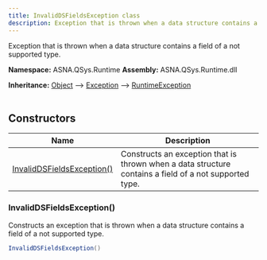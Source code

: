 ```yaml
---
title: InvalidDSFieldsException class
description: Exception that is thrown when a data structure contains a field of a not supported type.
---
```


Exception that is thrown when a data structure contains a field of a not supported type.

**Namespace:** ASNA.QSys.Runtime
**Assembly:** ASNA.QSys.Runtime.dll

**Inheritance:** [Object](https://docs.microsoft.com/en-us/dotnet/api/system.object) --> [Exception](https://docs.microsoft.com/en-us/dotnet/api/system.exception) --> [RuntimeException](/reference/runtime/qsys-runtime/runtime-exception.html)
<br>
<br>

## Constructors

| Name | Description |
| --- | --- |
| [InvalidDSFieldsException()](#invaliddsfieldsexception) | Constructs an exception that is thrown when a data structure contains a field of a not supported type.

### InvalidDSFieldsException()

Constructs an exception that is thrown when a data structure contains a field of a not supported type.

```cs
InvalidDSFieldsException()
```

